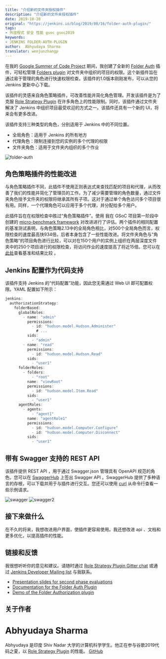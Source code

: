 ```yaml
---
title: "介绍新的文件夹授权插件"
description: "介绍新的文件夹授权插件"
date: 2019-10-28
original: "https://jenkins.io/blog/2019/08/16/folder-auth-plugin/"
tags:
- 外挂程式 安全 性能 gsoc gsoc2019
keywords:
- JENKINS FOLDER-AUTH-PLUGIN
author:  Abhyudaya Sharma
translator: wenjunzhangp
---
```


在我的 [Google Summer of Code Project](https://jenkins.io/projects/gsoc/2019/role-strategy-performance) 期间，我创建了全新的 [Folder Auth](https://plugins.jenkins.io/folder-auth) 插件，可轻松管理 [Folders plugin](https://plugins.jenkins.io/cloudbees-folder) 对文件夹中组织的项目的权限。这个新插件旨在通过易于管理的角色进行快速权限检查。该插件的1.0版本刚刚发布，可以从您的 Jenkins 更新中心下载。

该插件的灵感来自角色策略插件，可改善性能并简化角色管理。开发该插件是为了克服 [Role Strategy Plugin](https://plugins.jenkins.io/role-strategy) 在许多角色上的性能限制。同时，该插件通过文件夹解决了 Jenkins 中组织项目最受欢迎的方式之一。该插件还具有一个新的 UI，将来会有更多改进。

该插件支持三种类型的角色，分别适用于 Jenkins 中的不同位置。
* 全局角色：适用于 Jenkins 的所有地方
* 代理角色：限制连接到您的实例的多个代理的权限
* 文件夹角色：适用于文件夹内组织的多个作业

![folder-auth](folder-auth.png)

## 角色策略插件的性能改进
与角色策略插件不同，此插件不使用正则表达式来查找匹配的项目和代理，从而改善了我们的性能并简化了管理员的工作。为了减少需要管理的角色数量，通过文件夹角色授予文件夹的权限将继承其所有子项。这对于通过单个角色访问多个项目很有用。同样，一个代理角色可以应用于多个代理，并分配给多个用户。

此插件旨在在权限检查中胜过“角色策略插件”。使用 我在 GSoC 项目第一阶段中创建的 [micro-benchmark framework](https://jenkins.io/blog/2019/06/21/performance-testing-jenkins/) 对改进进行了评估。两个插件的相同配置的基准测试表明，与角色策略2.13中的全局角色相比，对500个全局角色而言，权限检查的速度最高快934倍，后者本身包含了一些性能改进。将文件夹角色与“角色策略”的项目角色进行比较，可以对在150个用户的实例上组织在两层深度文件夹中的250个项目进行的权限检查，将访问作业的速度提高了将近15倍。您可以在[此处](https://github.com/jenkinsci/folder-auth-plugin/pull/13)查看基准和结果比较 。

## Jenkins 配置作为代码支持
该插件支持 Jenkins 的“代码配置”功能，因此您无需通过 Web UI 即可配置权限。YAML 配置如下所示：

``` javascript
jenkins:
  authorizationStrategy:
    folderBased:
      globalRoles:
        - name: "admin"
          permissions:
            - id: "hudson.model.Hudson.Administer"
              # ...
          sids:
            - "admin"
        - name: "read"
          permissions:
            - id: "hudson.model.Hudson.Read"
          sids:
            - "user1"
      folderRoles:
        - folders:
            - "root"
          name: "viewRoot"
          permissions:
            - id: "hudson.model.Item.Read"
          sids:
            - "user1"
      agentRoles:
        - agents:
            - "agent1"
          name: "agentRole1"
          permissions:
            - id: "hudson.model.Computer.Configure"
            - id: "hudson.model.Computer.Disconnect"
          sids:
            - "user1"
```
## 带有 Swagger 支持的 REST API

该插件提供 REST API ，用于通过 Swagger.json 管理具有 OpenAPI 规范的角色。您可以在 [SwaggerHub](https://app.swaggerhub.com/apis/abhyudaya/folder-auth/1.0.0s) 上签出 Swagger API 。SwaggerHub 提供了多种语言的存根，可以下载并用于与插件进行交互。您还可以使用 [curl](https://curl.haxx.se/) 从命令行查看一些示例请求。

![swagger](swagger.png)
![swagger2](swagger2.png)

## 接下来做什么

在不久的将来，我想改进用户界面，使插件更容易使用。我还想改进 api 、文档和更多优化，以提高插件的性能。

## 链接和反馈

我很想听听你的意见和建议。请随时通过 [Role Strategy Plugin Gitter chat](https://gitter.im/jenkinsci/role-strategy-plugin) 或通过 [Jenkins Developer Mailing list](mailto:jenkinsci-dev@googlegroups.com) 与我联系。

* [Presentation slides for second phase evaluations](https://drive.google.com/file/d/1IVe3T8WdTILmb62PAIJveR4KbBWzPt1k/view?usp=sharing)
* [Documentation for the Folder Auth Plugin](https://github.com/jenkinsci/folder-auth-plugin/blob/master/README.md)
* [Demo of the Folder Authorization plugin](https://www.youtube.com/watch?v=tAUHfYYQrpo)

## 关于作者

# Abhyudaya Sharma

 Abhyudaya 是印度 Shiv Nadar 大学的计算机科学学生。他正在参与谷歌2019代码之夏，以 [Role Strategy Plugin](https://github.com/jenkinsci/role-strategy-plugin) 的性能。
 [GitHub](https://github.com/AbhyudayaSharma)



